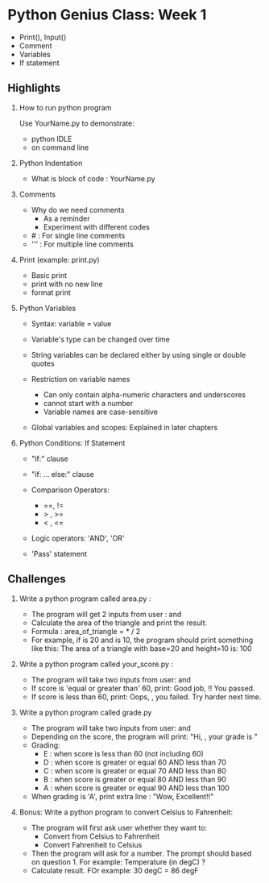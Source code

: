 # Python Genius Class: Week 1

  - Print(), Input()
  - Comment
  - Variables
  - If statement

## Highlights
1. How to run python program

   Use YourName.py to demonstrate:
   - python IDLE
   - on command line
   
2. Python Indentation

   - What is block of code : YourName.py

3. Comments
   - Why do we need comments
     - As a reminder
     - Experiment with different codes
   - \# : For single line comments
   - \'\'\' : For multiple line comments

4. Print (example: print.py)
   - Basic print
   - print with no new line
   - format print

5. Python Variables

   - Syntax: variable = value
   - Variable's type can be changed over time
   - String variables can be declared either by using single or double quotes
   - Restriction on variable names
     - Can only contain alpha-numeric characters and underscores
     - cannot start with a number
     - Variable names are case-sensitive

   - Global variables and scopes: Explained in later chapters

6. Python Conditions: If Statement
   - "if:" clause
   - "if: ... else:" clause
   - Comparison Operators: 
     - ==, !=
     - \> , \>=
     - \< , \<=
     
   - Logic operators: 'AND', 'OR'
   - 'Pass' statement

## Challenges

1. Write a python program called area.py :
   - The program will get 2 inputs from user : <base> and <height>
   - Calculate the area of the triangle and print the result.
   - Formula : area_of_triangle = <base> * <height> / 2
   - For example, if <base> is 20 and <height> is 10, the program should print something like this:
     The area of a triangle with base=20 and height=10 is: 100

2. Write a python program called your_score.py :
   - The program will take two inputs from user: <name> and <score>
   - If score is 'equal or greater than' 60, print:
     Good job, <name> !! You passed.
   - If score is less than 60, print:
     Oops, <name>, you failed. Try harder next time.

3. Write a python program called grade.py
   - The program will take two inputs from user: <name> and <score>
   - Depending on the score, the program will print:
     "Hi, <name>, your grade is <grade>"
   - Grading:
     - E : when score is less than 60 (not including 60)
     - D : when score is greater or equal 60 AND less than 70
     - C : when score is greater or equal 70 AND less than 80
     - B : when score is greater or equal 80 AND less than 90
     - A : when score is greater or equal 90 AND less than 100
   - When grading is 'A', print extra line : "Wow, Excellent!!"

4. Bonus: Write a python program to convert Celsius to Fahrenheit:
   - The program will first ask user whether they want to:
     - Convert from Celsius to Fahrenheit
     - Convert Fahrenheit to Celsius
   - Then the program will ask for a number. The prompt should based on question 1. For example:
     Temperature (in degC) ? 
   - Calculate result. FOr example:
     30 degC = 86 degF

